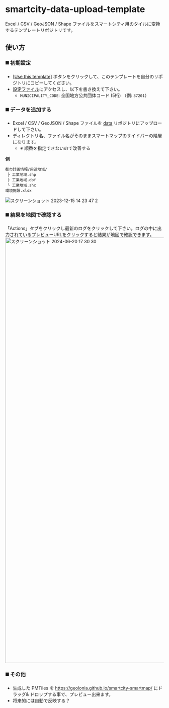 # smartcity-data-upload-template

Excel / CSV / GeoJSON / Shape ファイルをスマートシティ用のタイルに変換するテンプレートリポジトリです。


## 使い方

### **:black_medium_square: 初期設定**

* [[Use this template]](https://github.com/geolonia/smartcity-data-upload-template/generate) ボタンをクリックして、このテンプレートを自分のリポジトリにコピーしてください。
* [設定ファイル](https://github.com/geolonia/smartcity-data-upload-template/blob/main/.github/workflows/build.yml)にアクセスし、以下を書き換えて下さい。
  * `MUNICIPALITY_CODE`: 全国地方公共団体コード (5桁) （例: `37201`）
 
### **:black_medium_square: データを追加する**
* Excel / CSV / GeoJSON / Shape ファイルを [data](https://github.com/geolonia/smartcity-data-upload-template/tree/main/data) リポジトリにアップロードして下さい。
* ディレクトリ名、ファイル名がそのままスマートマップのサイドバーの階層になります。
  * ※ 順番を指定できないので改善する

**例**
```
都市計画情報/用途地域/
 ├ 工業地域.shp
 ├ 工業地域.dbf
 └ 工業地域.shx
環境施設.xlsx
```
![スクリーンショット 2023-12-15 14 23 47 2](https://github.com/geolonia/smartcity-data-upload-template/assets/8760841/f1302fe1-6a16-4b43-b630-e26836f4d96d)

### **:black_medium_square: 結果を地図で確認する**

「Actions」タブをクリックし最新のログをクリックして下さい。ログの中に出力されているプレビューURLをクリックすると結果が地図で確認できます。
<img width="1355" alt="スクリーンショット 2024-06-20 17 30 30" src="https://github.com/geolonia/smartcity-data-upload-template/assets/8760841/bb707698-38ac-48be-b21d-83d8e9f6c332">

### **:black_medium_square: その他**
* 生成した PMTiles を https://geolonia.github.io/smartcity-smartmap/ にドラッグ& ドロップする事で、プレビュー出来ます。
* 将来的には自動で反映する？
